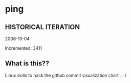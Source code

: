 # ping

## HISTORICAL ITERATION
2006-10-04

Incremented: 3411

## What is this?? 
Linux skills to hack the github commit visualization chart `;-)`
